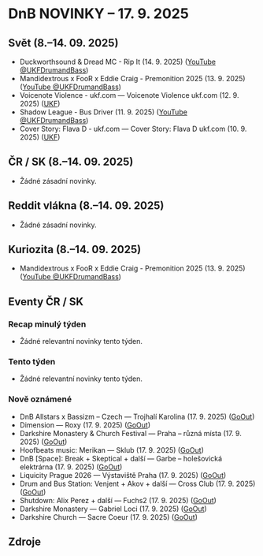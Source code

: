 # DnB NOVINKY – 17. 9. 2025

## Svět (8.–14. 09. 2025)

* Duckworthsound & Dread MC - Rip It (14. 9. 2025) ([YouTube @UKFDrumandBass][1])
* Mandidextrous x FooR x Eddie Craig - Premonition 2025 (13. 9. 2025) ([YouTube @UKFDrumandBass][2])
* Voicenote Violence - ukf.com — Voicenote Violence ukf.com (12. 9. 2025) ([UKF][3])
* Shadow League - Bus Driver (11. 9. 2025) ([YouTube @UKFDrumandBass][4])
* Cover Story: Flava D - ukf.com — Cover Story: Flava D ukf.com (10. 9. 2025) ([UKF][5])

## ČR / SK (8.–14. 09. 2025)

* Žádné zásadní novinky.

## Reddit vlákna (8.–14. 09. 2025)

* Žádné zásadní novinky.

## Kuriozita (8.–14. 09. 2025)

* Mandidextrous x FooR x Eddie Craig - Premonition 2025 (13. 9. 2025) ([YouTube @UKFDrumandBass][2])

## Eventy ČR / SK

### Recap minulý týden

* Žádné relevantní novinky tento týden.

### Tento týden

* Žádné relevantní novinky tento týden.

### Nově oznámené

* DnB Allstars x Bassizm – Czech — Trojhalí Karolina (17. 9. 2025) ([GoOut][6])
* Dimension — Roxy (17. 9. 2025) ([GoOut][7])
* Darkshire Monastery & Church Festival — Praha – různá místa (17. 9. 2025) ([GoOut][8])
* Hoofbeats music: Merikan — Sklub (17. 9. 2025) ([GoOut][9])
* DnB [Space]: Break + Skeptical + další — Garbe – holešovická elektrárna (17. 9. 2025) ([GoOut][10])
* Liquicity Prague 2026 — Výstaviště Praha (17. 9. 2025) ([GoOut][11])
* Drum and Bus Station: Venjent + Akov + další — Cross Club (17. 9. 2025) ([GoOut][12])
* Shutdown: Alix Perez + další — Fuchs2 (17. 9. 2025) ([GoOut][13])
* Darkshire Monastery — Gabriel Loci (17. 9. 2025) ([GoOut][14])
* Darkshire Church — Sacre Coeur (17. 9. 2025) ([GoOut][15])

## Zdroje

[1]: https://www.youtube.com/watch?v=1Bu_wblCNGM
[2]: https://www.youtube.com/watch?v=ZmmKWe1d9Lg
[3]: https://news.google.com/rss/articles/CBMiYEFVX3lxTFA4ZWt1UWF1X1EyWFdiUmJvVlV3TUViaTJXTzZ1U2EtanhmRkF6UEltYm1EUVAyR2FTODYtY3JFbS1HeHJtQVFPUURpZ1dOYWlJLXNNUU93MmVJcGpyMGNETw?oc=5
[4]: https://www.youtube.com/watch?v=eQE-7wcL6UI
[5]: https://news.google.com/rss/articles/CBMiU0FVX3lxTE50aTlVWWlKZ1l1WWNIRE9kTU92VXI2R0NNUGFNZU9yTFVwYzhmZ2dJUlBEY2pNYTBDWHZMRmJPZjV0T01rcmJ2RDV2Z2xhZVJXZUhv?oc=5
[6]: https://goout.net/cs/dnb-allstars-x-bassizm-czech/szefgux/
[7]: https://goout.net/cs/dimension/szcnqwx/
[8]: https://goout.net/cs/darkshire-monastery-and-church-festival/szsigwx/
[9]: https://goout.net/cs/hoofbeats-music-merikan/szkvoay/
[10]: https://goout.net/cs/dnb-space-break+skeptical+dalsi/szikpxx/
[11]: https://goout.net/cs/liquicity-prague-2026/szbdsxx/
[12]: https://goout.net/cs/drum-and-bus-station-venjent+akov+dalsi/szbbuxx/
[13]: https://goout.net/cs/shutdown-alix-perez+dalsi/sztmxay/
[14]: https://goout.net/cs/darkshire-monastery/sztigwx/
[15]: https://goout.net/cs/darkshire-church/szwigwx/
